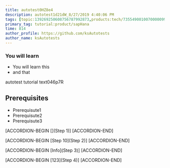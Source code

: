 ```yaml
---
title: autotest0HZ8e4
description: autotest1d21dW_8/27/2019 4:40:06 PM
tags: [topic:139269250608756787992873,products:tech/73554900100700000996,tutorial:experience/advanced]
primary_tag: tutorial:product/sapHana
time: 814
author_profile: https://github.com/ksAutotests
author_name: ksAutotests
---
```

### You will learn
- You will learn this
- and that

autotest tutorial text046p7R

## Prerequisites
- Prerequisute1
- Prerequisute2
- Prerequisute3

[ACCORDION-BEGIN [](Step 1)]
[ACCORDION-END]

[ACCORDION-BEGIN [Step 10](Step 2)]
[ACCORDION-END]

[ACCORDION-BEGIN [Info](Step 3)]
[ACCORDION-END]

[ACCORDION-BEGIN [123](Step 4)]
[ACCORDION-END]

